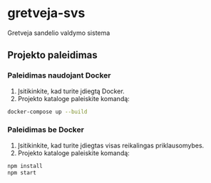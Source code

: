 # gretveja-svs
 Gretveja sandelio valdymo sistema

## Projekto paleidimas

### Paleidimas naudojant Docker

1. Įsitikinkite, kad turite įdiegtą Docker.
2. Projekto kataloge paleiskite komandą:

```bash
docker-compose up --build
```

### Paleidimas be Docker

1. Įsitikinkite, kad turite įdiegtas visas reikalingas priklausomybes.
2. Projekto kataloge paleiskite komandą:

```bash
npm install
npm start
```
